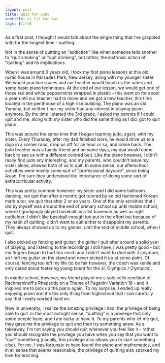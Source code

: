 ```yaml
---
layout: post
title: quit for quat
subtitle: or tit for tat
tags: [life]
---
```


As a first post, I thought I would talk about the single thing that I've grappled with for the longest time - quitting.

Not in the sense of quitting an "addiction" like when someone tells another to "quit smoking" or "quit drinking", but rather, the instrinsic action of "quitting" and its implications.

When I was around 6 years old, I took my first piano lessons at this old rustic house in Palisades Park, New Jersey, along with my younger sister. We would practice scales and our teacher would teach us the notes and some basic piano techniques. At the end of our lesson, we would get one of those red and white peppermints wrapped in plastic - this went on for about a year until our teacher had to move and we got a new teacher, this time located in the penthouse of a high rise building. The piano was an old Yamaha, but neither I nor my sister had any interest in playing piano anymore. By the time I started the 3rd grade, I asked my parents if I could quit and me, along with my sister who did the same thing as I did, got to quit piano. 

This was around the same time that I began learning judo, again, with my sister. Every Thursday, after my dad finished work, he would drive us to a dojo in a corner road, drop us off for an hour or so, and come back. The judo teacher was a family friend and on some days, my dad would come back to see us with a different colored belt. Like the piano however, I didn't really find judo any interesting, and my parents, who couldn't leave my sister alone, allowed both of us to quit. In some sense, our afterschool activities were mostly some sort of "professional daycare", since being Asian, I'm sure they understood the importance of doing some sort of extracurricular activity. 

This was pretty common however: my sister and I did some ballroom dancing, we quit that after a month; got tutored by an old fashioned Korean math tutor, we quit that after 2 or so years. One of the only activities that I did by myself was around the end of primary school up until middle school, where I grudgingly played baseball as a 1st baseman as well as right outfielder. I didn't like baseball enough too put in the effort but because of my habit of quitting, didn't want to quit either to disappoint my parents. They always showed up to my games, until the end of middle school, when I quit. 

I also picked up fencing and guitar: the guitar I quit after around a solid year of playing, and listening to the recordings I still have, I was pretty good - but my fingers began to hurt too much and I didn't want to deal with it anymore, so I left my guitar on the stand and never picked it up at some point. Of course, fencing too left my life (to be fair however, the coach was senile and only cared about fostering young talent for the Jr. Olympics / Olympics). 

In middle school, however, my friend played me a solo cello rendition of Rachmaninoff's Rhapsody on a Theme of Paganini Variation 18 - and it inspired me to pick up the piano again. To my surprise, I ended up really enjoying piano and it's the only thing from highschool that I can carefully say that I really worked hard on. 

Now in university, I realize the amazing privilege I had: the privilege of being able to quit. In the most outright sense, "quitting" is a privilege that only some people have, and I am lucky to have it. To my parents who let me quit, they gave me the privilege to quit and then try something anew. As a takeaway, I'm not saying you should quit whenever you feel like it - rather, you should recognize the privilege you have when you say that you want to "quit" something (usually, this privilege also allows you to start something else). For me, I was fortunate to have found the piano and mathematics, and in all sense that seems reasonable, the privilege of quitting also sparked my love for learning. 

